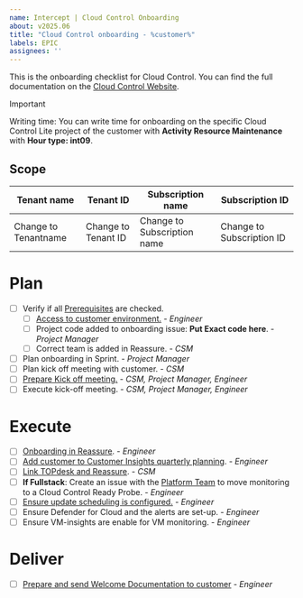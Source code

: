 ```yaml
---
name: Intercept | Cloud Control Onboarding 
about: v2025.06
title: "Cloud Control onboarding - %customer%"
labels: EPIC
assignees: ''
---
```

This is the onboarding checklist for Cloud Control. You can find the full documentation on the [Cloud Control Website](https://cloud-control.intercept.cloud/docs/onboarding/introduction-onboarding/).

> [!IMPORTANT]
> Writing time: You can write time for onboarding on the specific Cloud Control Lite project of the customer with **Activity Resource Maintenance** with **Hour type: int09**. 

## Scope
| Tenant name | Tenant ID | Subscription name | Subscription ID |
| ----------- | --------- | ----------------- | --------------- |
| Change to Tenantname | Change to Tenant ID | Change to Subscription name | Change to Subscription ID |

# Plan
- [ ] Verify if all [Prerequisites](https://cloud-control.intercept.cloud/docs/onboarding/receive/) are checked. 
  - [ ] [Access to customer environment.](https://cloud-control.intercept.cloud/docs/onboarding/plan/#access-to-customer-environment) - _Engineer_
  - [ ] Project code added to onboarding issue: **Put Exact code here**. - _Project Manager_
  - [ ] Correct team is added in Reassure. - _CSM_
- [ ] Plan onboarding in Sprint. - _Project Manager_
- [ ] Plan kick off meeting with customer. - _CSM_
- [ ] [Prepare Kick off meeting.](https://cloud-control.intercept.cloud/docs/onboarding/plan/#prepare-kick-off-meeting) - _CSM, Project Manager, Engineer_
- [ ] Execute kick-off meeting. - _CSM, Project Manager, Engineer_
 
# Execute
- [ ] [Onboarding in Reassure](https://cloud-control.intercept.cloud/docs/onboarding/execute/reassure-onboarding/). - _Engineer_
- [ ] [Add customer to Customer Insights quarterly planning](https://cloud-control.intercept.cloud/docs/onboarding/execute/add-to-customer-insights/). - _Engineer_
- [ ] [Link TOPdesk and Reassure](https://cloud-control.intercept.cloud/docs/onboarding/execute/linking-topdesk-and-reassure/). - _CSM_
- [ ] **If Fullstack**: Create an issue with the [Platform Team](https://github.com/InterceptBV/internal-platform-team/issues/new?template=intake-platform-request.yml) to move monitoring to a Cloud Control Ready Probe. - _Engineer_
- [ ] [Ensure update scheduling is configured.](https://github.com/InterceptBV/ms-onboardingv2/wiki/Details#azure-update-management) - _Engineer_
- [ ] Ensure Defender for Cloud and the alerts are set-up. - _Engineer_
- [ ] Ensure VM-insights are enable for VM monitoring. - _Engineer_

# Deliver
- [ ] [Prepare and send Welcome Documentation to customer](https://cloud-control.intercept.cloud/docs/onboarding/deliver/#steps) - _Engineer_
